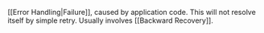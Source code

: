 [[Error Handling|Failure]], caused by application code. This will not resolve itself by simple retry. Usually involves [[Backward Recovery]].

